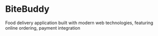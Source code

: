 # BiteBuddy
Food delivery application built with modern web technologies, featuring online ordering, payment integration
